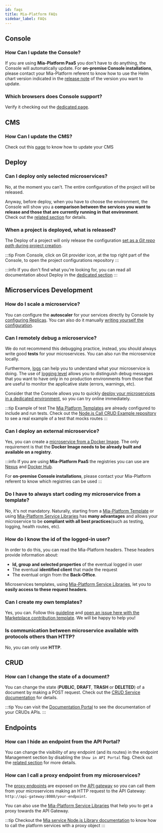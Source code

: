 ```yaml
---
id: faqs
title: Mia-Platform FAQs
sidebar_label: FAQs
---
```


## Console

### How Can I update the Console?

If you are using **Mia-Platform PaaS** you don't have to do anything, the Console will automatically update. For **on-premise Console installations**, please contact your Mia-Platform referent to know how to use the Helm chart version indicated in the [release note](/release-notes/versions.md) of the version you want to update.

### Which browsers does Console support?

Verify it checking out the [dedicated page](/info/supported_browser.md).

## CMS

### How Can I update the CMS?

Check out this [page](/business_suite/update_cms.md) to know how to update your CMS

## Deploy

### Can I deploy only selected microservices?

No, at the moment you can't. The entire configuration of the project will be released.

Anyway, before deploy, when you have to choose the environment, the Console will show you a **comparison between the services you want to release and those that are currently running in that environment**.  
Check out the [related section](/development_suite/deploy/overview.md#compare-services) for details.

### When a project is deployed, what is released?

The Deploy of a project will only release the configuration [set as a *Git repo path* during project creation](/development_suite/set-up-infrastructure/create-project.mdx#step-2-repository).

:::tip
From Console, click on Git provider icon, at the top right part of the Console, to open the project configurations repository
:::

:::info
If you don't find what you're looking for, you can read all documentation about Deploy in the [dedicated section](/development_suite/deploy/overview.md)
:::

## Microservices Development

### How do I scale a microservice?

You can configure the **autoscaler** for your services directly by Console by [configuring Replicas](/development_suite/api-console/api-design/replicas.md). You can also do it manually [writing yourself the configuration](/development_suite/api-console/api-design/replicas.md#how-to-scale-services-manually).

### Can I remotely debug a microservice?

We do not recommend this debugging practice, instead, you should always write good **tests** for your microservices. You can also run the microservice locally.

Furthermore, [logs](/development_suite/monitoring/introduction.md) can help you to understand what your microservice is doing. The use of [logging level](/getting_started/monitoring-dashboard/dev_ops_guide/log.md#use-the-appropriate-logging-level) allows you to distinguish debug messages that you want to have only in no production environments from those that are useful to monitor the applicative state (errors, warnings, etc).

Consider that the Console allows you to quickly [deploy your microservices in a dedicated environment](/development_suite/deploy/overview.md#select-environment), so you can try online immediately.

:::tip Example of test
The [Mia Platform Templates](/marketplace/templates/mia_templates.md) are already configured to include and run tests.
Check out the [Node.js Call CRUD Example repository](https://github.com/mia-platform-marketplace/Node.js-Call-CRUD-Example/blob/master/tests/crud.test.js) to see a real example of a test that mocks routes
:::

### Can I deploy an external microservice?

Yes, you can create a [microservice from a Docker Image](/development_suite/api-console/api-design/services.md#how-to-create-a-microservice-from-a-docker-image). The only requirement is that the **Docker Image needs to be already built and available on a registry**.

:::info
If you are using **Mia-Platform PaaS** the registries you can use are [Nexus](https://www.sonatype.com/nexus/repository-oss) and [Docker Hub](https://www.docker.com/products/docker-hub).

For **on-premise Console installations**, please contact your Mia-Platform referent to know which registries can be used
:::

### Do I have to always start coding my microservice from a template?

No, it's not mandatory. Naturally, starting from a [Mia-Platform Template](/marketplace/templates/mia_templates.md) or using [Mia-Platform Service Libraries](/libraries/mia-service-libraries.md) has **many advantages** and allows your microservice to be **compliant with all best practices**(such as testing, logging, health routes, etc).

### How do I know the id of the logged-in user?

In order to do this, you can read the Mia-Platform headers. These headers provide information about:

* **Id, group and selected properties** of the eventual logged in user
* The eventual **identified client** that made the request
* The eventual origin from the **Back-Office**.

Microservices templates, using [Mia-Platform Service Libraries](/libraries/mia-service-libraries.md), let you to **easily access to these request headers**.

### Can I create my own templates?

Yes, you can. Follow this [guideline](/marketplace/add_to_marketplace/contributing_overview.md) and [open an issue here with the Marketplace contribution template](https://github.com/mia-platform/community/issues/new?labels=marketplace&template=marketplace-contribution.md&title=Add+new+marketplace+item). We will be happy to help you!

### Is communication between microservice available with protocols others than HTTP?

No, you can only use **HTTP**.

## CRUD

### How can I change the state of a document?

You can change the state (**PUBLIC**, **DRAFT**, **TRASH** or **DELETED**) of a document by making a POST request. Check out the [CRUD Service documentation](/runtime_suite/crud-service/10_overview_and_usage.md#state-transitions) for details.

:::tip
You can visit the [Documentation Portal](/development_suite/api-portal/api-documentations.md) to see the documentation of your CRUDs APIs.
:::

## Endpoints

### How can I hide an endpoint from the API Portal?

You can change the visibility of any endpoint (and its routes) in the endpoint Management section by disabling the `Show in API Portal` flag. Check out the [related section](/development_suite/api-console/api-design/endpoints.md#manage-the-visibility-of-your-endpoints) for more details.

### How can I call a proxy endpoint from my microservices?

The [proxy endpoints](/development_suite/api-console/api-design/proxy.md) are exposed on the [API gateway](/runtime_suite/api-gateway/10_overview.md) so you can call them from your microservices making an HTTP request to the API Gateway: `http://api-gateway:8080/your-endpoint`.

You can also use the [Mia-Platform Service Libraries](/libraries/mia-service-libraries.md) that help you to get a proxy towards the API Gateway.

:::tip
Checkout the [Mia service Node.js Library documentation](https://github.com/mia-platform/custom-plugin-lib/blob/master/docs/http_client.md) to know how to call the platform services with a proxy object
:::
